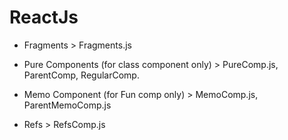 # ReactJs

- Fragments > Fragments.js

- Pure Components (for class component only) > PureComp.js, ParentComp, RegularComp.

- Memo Component (for Fun comp only) > MemoComp.js, ParentMemoComp.js

- Refs > RefsComp.js
